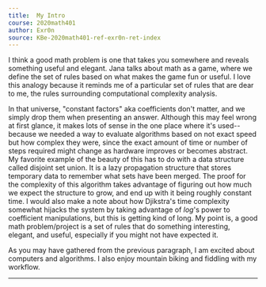 ```yaml
---
title:  My Intro
course: 2020math401
author: Exr0n
source: KBe-2020math401-ref-exr0n-ret-index
---
```


I think a good math problem is one that takes you somewhere and reveals something useful and elegant. 
Jana talks about math as a game, where we define the set of rules based on what makes the game fun or useful.
I love this analogy because it reminds me of a particular set of rules that are dear to me, the rules surrounding computational complexity analysis.

In that universe, "constant factors" aka coefficients don't matter, and we simply drop them when presenting an answer.
Although this may feel wrong at first glance, it makes lots of sense in the one place where it's used--because we needed a way to evaluate algorithms based on not exact speed but how complex they were, since the exact amount of time or number of steps required might change as hardware improves or becomes abstract.
My favorite example of the beauty of this has to do with a data structure called disjoint set union.
It is a lazy propagation structure that stores temporary data to remember what sets have been merged. 
The proof for the complexity of this algorithm takes advantage of figuring out how much we expect the structure to grow, and end up with it being roughly constant time.
I would also make a note about how Djikstra's time complexity somewhat hijacks the system by taking advantage of $log$'s power to coefficient manipulations, but this is getting kind of long. My point is, a good math problem/project is a set of rules that do something interesting, elegant, and useful, especially if you might not have expected it.

As you may have gathered from the previous paragraph, I am excited about computers and algorithms. I also enjoy mountain biking and fiddling with my workflow.

---